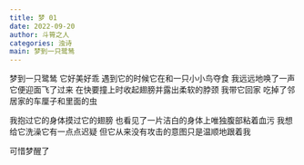 ```yaml
---
title: 梦 01
date: 2022-09-20
author: 斗筲之人
categories: 浊诗
main: 梦到一只鹭鸶
---
```


梦到一只鹭鸶
它好美好乖
遇到它的时候它在和一只小小鸟夺食
我远远地唤了一声
它便迎面飞了过来
在快要撞上时收起翅膀并露出柔软的脖颈
我带它回家
吃掉了邻居家的车厘子和里面的虫

我抱过它的身体摸过它的翅膀
也看见了一片洁白的身体上唯独腹部粘着血污
我想给它洗澡它有一点点迟疑
但它从来没有攻击的意图只是温顺地跟着我

可惜梦醒了